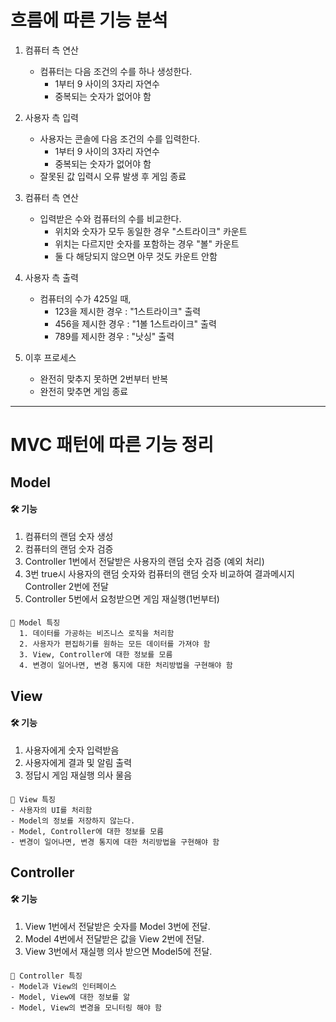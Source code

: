 # 흐름에 따른 기능 분석

1. 컴퓨터 측 연산
    - 컴퓨터는 다음 조건의 수를 하나 생성한다.
      - 1부터 9 사이의 3자리 자연수
      - 중복되는 숫자가 없어야 함

2. 사용자 측 입력
    - 사용자는 콘솔에 다음 조건의 수를 입력한다.
      - 1부터 9 사이의 3자리 자연수
      - 중복되는 숫자가 없어야 함
    - 잘못된 값 입력시 오류 발생 후 게임 종료

3. 컴퓨터 측 연산
    - 입력받은 수와 컴퓨터의 수를 비교한다.
      - 위치와 숫자가 모두 동일한 경우 "스트라이크" 카운트
      - 위치는 다르지만 숫자를 포함하는 경우 "볼" 카운트
      - 둘 다 해당되지 않으면 아무 것도 카운트 안함

4. 사용자 측 출력
    - 컴퓨터의 수가 425일 때,
      - 123을 제시한 경우 : "1스트라이크" 출력
      - 456을 제시한 경우 : "1볼 1스트라이크" 출력
      - 789를 제시한 경우 : "낫싱" 출력

5. 이후 프로세스
    - 완전히 맞추지 못하면 2번부터 반복
    - 완전히 맞추면 게임 종료

---

# MVC 패턴에 따른 기능 정리

## Model

#### 🛠 기능
  1. 컴퓨터의 랜덤 숫자 생성
  2. 컴퓨터의 랜덤 숫자 검증
  3. Controller 1번에서 전달받은 사용자의 랜덤 숫자 검증 (예외 처리)
  4. 3번 true시 사용자의 랜덤 숫자와 컴퓨터의 랜덤 숫자 비교하여 결과메시지 Controller 2번에 전달
  5. Controller 5번에서 요청받으면 게임 재실행(1번부터)

#### 
    📝 Model 특징
      1. 데이터를 가공하는 비즈니스 로직을 처리함
      2. 사용자가 편집하기를 원하는 모든 데이터를 가져야 함
      3. View, Controller에 대한 정보를 모름
      4. 변경이 일어나면, 변경 통지에 대한 처리방법을 구현해야 함


## View

#### 🛠 기능
1. 사용자에게 숫자 입력받음
2. 사용자에게 결과 및 알림 출력
3. 정답시 게임 재실행 의사 물음


#### 
    📝 View 특징
    - 사용자의 UI를 처리함
    - Model의 정보를 저장하지 않는다.
    - Model, Controller에 대한 정보를 모름
    - 변경이 일어나면, 변경 통지에 대한 처리방법을 구현해야 함



## Controller 

#### 🛠 기능
  1. View 1번에서 전달받은 숫자를 Model 3번에 전달.
  2. Model 4번에서 전달받은 값을 View 2번에 전달.
  3. View 3번에서 재실행 의사 받으면 Model5에 전달.

#### 
    📝 Controller 특징
    - Model과 View의 인터페이스
    - Model, View에 대한 정보를 앎
    - Model, View의 변경을 모니터링 해야 함
